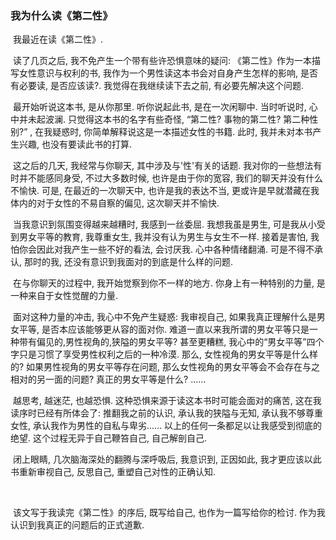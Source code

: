 ### 我为什么读《第二性》

​		我最近在读《第二性》.

​		读了几页之后, 我不免产生一个带有些许恐惧意味的疑问: 《第二性》作为一本描写女性意识与权利的书, 我作为一个男性读这本书会对自身产生怎样的影响, 是否有必要读, 是否应该读?. 我觉得在我继续读下去之前, 有必要先解决这个问题. 

​		最开始听说这本书, 是从你那里. 听你说起此书, 是在一次闲聊中. 当时听说时, 心中并未起波澜. 只觉得这本书的名字有些奇怪, “第二性? 事物的第二性? 第二种性别?” , 在我疑惑时, 你简单解释说这是一本描述女性的书籍. 此时, 我并未对本书产生兴趣, 也没有要读此书的打算.

​		这之后的几天, 我经常与你聊天, 其中涉及与'性'有关的话题. 我对你的一些想法有时并不能感同身受, 不过大多数时候, 也许是由于你的宽容, 我们的聊天并没有什么不愉快. 可是, 在最近的一次聊天中, 也许是我的表达不当, 更或许是早就潜藏在我体内的对于女性的不易自察的偏见, 这次聊天并不愉快. 

​		当我意识到氛围变得越来越糟时, 我感到一丝委屈. 我想我虽是男生, 可是我从小受到男女平等的教育, 我尊重女生, 我并没有认为男生与女生不一样. 接着是害怕, 我怕你会因此对我产生一些不好的看法, 会讨厌我. 心中各种情绪翻涌. 可是不得不承认, 那时的我, 还没有意识到我面对的到底是什么样的问题.

​		在与你聊天的过程中, 我开始觉察到你不一样的地方. 你身上有一种特别的力量, 是一种来自于女性觉醒的力量. 

​		面对这种力量的冲击, 我心中不免产生疑惑: 我审视自己, 如果我真正理解什么是男女平等, 是否本应该能够更从容的面对你. 难道一直以来我所谓的男女平等只是一种带有偏见的,男性视角的,狭隘的男女平等? 甚至更糟糕, 我心中的“男女平等”四个字只是习惯了享受男性权利之后的一种冷漠. 那么, 女性视角的男女平等是什么样的? 如果男性视角的男女平等存在问题, 那么女性视角的男女平等会不会存在与之相对的另一面的问题? 真正的男女平等是什么?  ......

​		越思考, 越迷茫, 也越恐惧. 这种恐惧来源于读这本书时可能会面对的痛苦, 这在我读序时已经有所体会了: 推翻我之前的认识, 承认我的狭隘与无知, 承认我不够尊重女性, 承认我作为男性的自私与卑劣...... 以上的任何一条都足以让我感受到彻底的绝望. 这个过程无异于自己鞭笞自己, 自己解剖自己.

​		闭上眼睛, 几次脑海深处的翻腾与深呼吸后, 我意识到, 正因如此, 我才更应该以此书重新审视自己, 反思自己, 重塑自己对性的正确认知.

​		



​		该文写于我读完《第二性》的序后, 既写给自己, 也作为一篇写给你的检讨. 作为我认识到我真正的问题后的正式道歉.

​		